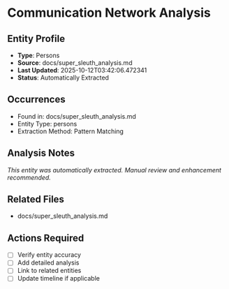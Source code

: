 # Communication Network Analysis

## Entity Profile
- **Type**: Persons
- **Source**: docs/super_sleuth_analysis.md
- **Last Updated**: 2025-10-12T03:42:06.472341
- **Status**: Automatically Extracted

## Occurrences
- Found in: docs/super_sleuth_analysis.md
- Entity Type: persons
- Extraction Method: Pattern Matching

## Analysis Notes
*This entity was automatically extracted. Manual review and enhancement recommended.*

## Related Files
- docs/super_sleuth_analysis.md

## Actions Required
- [ ] Verify entity accuracy
- [ ] Add detailed analysis
- [ ] Link to related entities
- [ ] Update timeline if applicable
